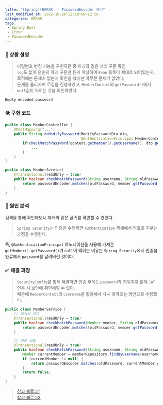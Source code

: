 ```yaml
---
title: "[Spring][ERROR] - PasswordEncoder 에러"
last_modified_at: 2022-10-26T12:10:60-12:50
categories: ERROR
tags:
 - Spring Boot
 - Error
 - PasswordEncoder
---
```


### 💬 상황 설명
> 비밀번호 변경 기능을 구현하던 중 아래와 같은 에러 구문 확인<br>
> `log`도 없이 단순히 아래 구문만 뜬게 이상하여 `Bean` 등록이 제대로 되어있는지, 로직에는 문제가 없는지 확인을 했지만 아무런 문제가 없었다.<br>
> 문제를 좁혀가며 로깅을 진행하였고, `MemberContext`의 `getPassword()`에서 `null`값이 찍히는 것을 확인하였다.

```bash
Empty encoded password
```

### 🛠 구현 코드

```java
public class MemberController {
    @PostMapping("...")
    public String doModifyPassword(ModifyPasswordDto dto, 
                                   @AuthenticationPrincipal MemberContext context){
        if(checkMatchPassword(context.getMember().getUsername(), dto.getOldPassword())){
            ...
        }
    }
}

public class MemberService{
    @Transactional(readOnly = true)
    public boolean checkMatchPassword(String username, String oldPassword) {
        return passwordEncoder.matches(oldPassword, member.getPassword());
    }
}
```

### 🔎 원인 분석

검색을 통해 확인해보니 아래와 같은 글귀를 확인할 수 있었다.

> `Spring Security`는 인증을 수행하면 `Authentication` 객체에서 암호를 지우는 과정을 수행한다.

즉, `@AuthenticationPrincipal` 어노테이션을 사용해 가져온 `getMember().getPassword()`가 `null`이 찍히는 이유는 
`Spring Security`에서 인증을 완료해서 `password`를 날려버린 것이다.

### ✅ 해결 과정
> `SecurityConfig`를 통해 해결하면 인증 후에도 `password`가 지워지지 않아 `JWT` 연동 시 보안에 취약해질 수 있다.<br>
> 때문에 `MemberContext`의 `username`을 활용해서 다시 찾아오는 방안으로 수정했다.

```java
public class MemberService {
    // 레거시 코드
    @Transactional(readOnly = true)
    public boolean checkMatchPassword(Member member, String oldPassword) {
        return passwordEncoder.matches(oldPassword, member.getPassword());
    }

    // 개선 코드
    @Transactional(readOnly = true)
    public boolean checkMatchPassword(String username, String oldPassword) {
        Member currentMember = memberRepository.findByUsername(username).orElse(null);
        if (currentMember != null) {
            return passwordEncoder.matches(oldPassword, currentMember.getPassword());
        }
        return false;
    }
}
```

> [참고 블로그1](https://java8.tistory.com/m/509)<br>
> [참고 블로그2](https://javachoi.tistory.com/421)